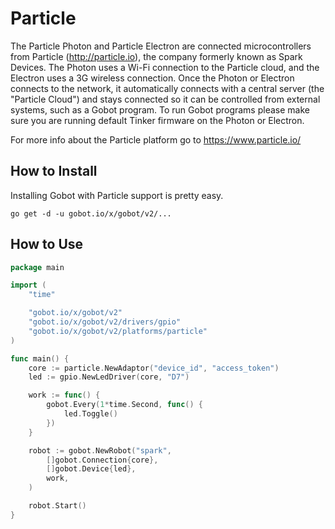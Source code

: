 # Particle

The Particle Photon and Particle Electron are connected microcontrollers from Particle (http://particle.io), the company formerly known as Spark Devices. The Photon uses a Wi-Fi connection to the Particle cloud, and the Electron uses a 3G wireless connection. Once the Photon or Electron connects to the network, it automatically connects with a central server (the "Particle Cloud") and stays connected so it can be controlled from external systems, such as a Gobot program. To run Gobot programs please make sure you are running default Tinker firmware on the Photon or Electron.

For more info about the Particle platform go to https://www.particle.io/

## How to Install

Installing Gobot with Particle support is pretty easy.

```
go get -d -u gobot.io/x/gobot/v2/...
```

## How to Use

```go
package main

import (
	"time"

	"gobot.io/x/gobot/v2"
	"gobot.io/x/gobot/v2/drivers/gpio"
	"gobot.io/x/gobot/v2/platforms/particle"
)

func main() {
	core := particle.NewAdaptor("device_id", "access_token")
	led := gpio.NewLedDriver(core, "D7")

	work := func() {
		gobot.Every(1*time.Second, func() {
			led.Toggle()
		})
	}

	robot := gobot.NewRobot("spark",
		[]gobot.Connection{core},
		[]gobot.Device{led},
		work,
	)

	robot.Start()
}
```
